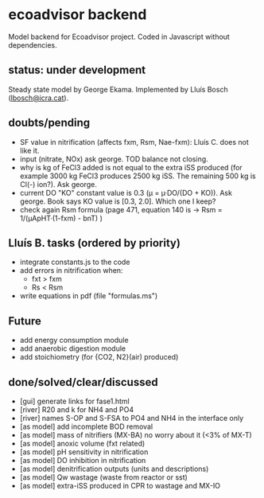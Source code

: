 # ecoadvisor backend
Model backend for Ecoadvisor project. Coded in Javascript without dependencies.

## status: under development
Steady state model by George Ekama.
Implemented by Lluís Bosch (lbosch@icra.cat).

## doubts/pending
- SF value in nitrification (affects fxm, Rsm, Nae-fxm): Lluís C. does not like it.
- input (nitrate, NOx) ask george. TOD balance not closing.
- why is kg of FeCl3 added is not equal to the extra iSS produced (for example 3000 kg FeCl3 produces 2500 kg iSS. The remaining 500 kg is Cl(-) ion?). Ask george.
- current DO "KO" constant value is 0.3 (µ = µ·DO/(DO + KO)). Ask george. Book says KO value is [0.3, 2.0]. Which one I keep?
- check again Rsm formula (page 471, equation 140 is -> Rsm = 1/(µApHT·(1-fxm) - bnT) )

## Lluís B. tasks (ordered by priority)
- integrate constants.js to the code
- add errors in nitrification when: 
  - fxt > fxm
  - Rs  < Rsm
- write equations in pdf (file "formulas.ms")

## Future
- add energy consumption module
- add anaerobic digestion module
- add stoichiometry (for {CO2, N2}(air) produced)

## done/solved/clear/discussed
- [gui] generate links for fase1.html
- [river] R20 and k for NH4 and PO4
- [river] names S-OP and S-FSA to PO4 and NH4 in the interface only
- [as model] add incomplete BOD removal
- [as model] mass of nitrifiers (MX-BA) no worry about it (<3% of MX-T)
- [as model] anoxic volume (fxt related)
- [as model] pH sensitivity in nitrification
- [as model] DO inhibition in nitrification
- [as model] denitrification outputs (units and descriptions)
- [as model] Qw wastage (waste from reactor or sst)
- [as model] extra-iSS produced in CPR to wastage and MX-IO
